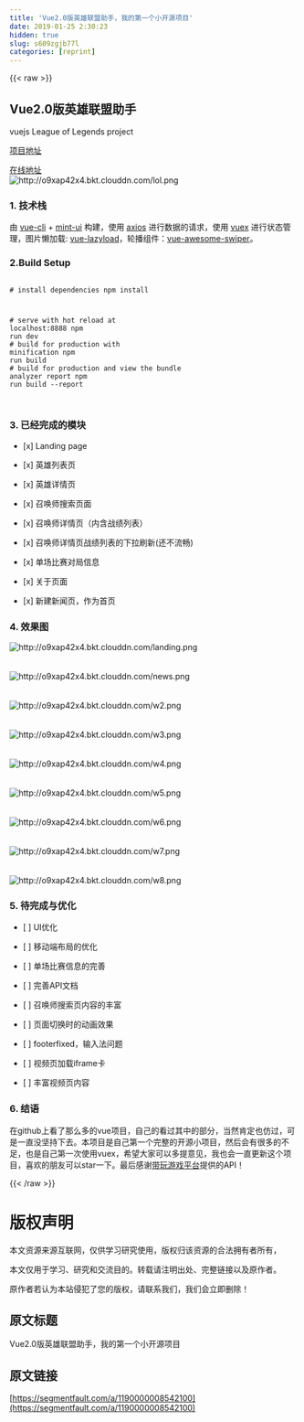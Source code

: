 ```yaml
---
title: 'Vue2.0版英雄联盟助手，我的第一个小开源项目' 
date: 2019-01-25 2:30:23
hidden: true
slug: s609zgjb77l
categories: [reprint]
---
```


{{< raw >}}

                    
<h2 id="articleHeader0">Vue2.0版英雄联盟助手</h2>
<p>vuejs League of Legends  project</p>
<p><a href="https://github.com/arronf2e/Vue2.0LOL" rel="nofollow noreferrer" target="_blank">项目地址</a></p>
<p><a href="http://arronf2e.github.io/demos/lol/" rel="nofollow noreferrer" target="_blank">在线地址</a><br><span class="img-wrap"><img data-src="http://o9xap42x4.bkt.clouddn.com/lol.png" src="https://static.alili.techhttp://o9xap42x4.bkt.clouddn.com/lol.png" alt="http://o9xap42x4.bkt.clouddn.com/lol.png" title="http://o9xap42x4.bkt.clouddn.com/lol.png" style="cursor: pointer;"></span></p>
<h3 id="articleHeader1">1. 技术栈</h3>
<p>由 <a href="https://github.com/vuejs/vue-cli" rel="nofollow noreferrer" target="_blank">vue-cli</a> + <a href="https://github.com/ElemeFE/mint-ui" rel="nofollow noreferrer" target="_blank">mint-ui</a> 构建，使用 <a href="https://github.com/mzabriskie/axios" rel="nofollow noreferrer" target="_blank">axios</a> 进行数据的请求，使用 <a href="https://github.com/vuejs/vuex" rel="nofollow noreferrer" target="_blank">vuex</a> 进行状态管理，图片懒加载: <a href="https://github.com/hilongjw/vue-lazyload" rel="nofollow noreferrer" target="_blank">vue-lazyload</a>，轮播组件：<a href="https://github.com/surmon-china/vue-awesome-swiper" rel="nofollow noreferrer" target="_blank">vue-awesome-swiper</a>。</p>
<h3 id="articleHeader2">2.Build Setup</h3>
<div class="widget-codetool" style="display:none;">
      <div class="widget-codetool--inner">
      <span class="selectCode code-tool" data-toggle="tooltip" data-placement="top" title="" data-original-title="全选"></span>
      <span type="button" class="copyCode code-tool" data-toggle="tooltip" data-placement="top" data-clipboard-text="
# install dependencies
npm install

# serve with hot reload at localhost:8888
npm run dev

# build for production with minification
npm run build

# build for production and view the bundle analyzer report
npm run build --report

" title="" data-original-title="复制"></span>
      <span type="button" class="saveToNote code-tool" data-toggle="tooltip" data-placement="top" title="" data-original-title="放进笔记"></span>
      </div>
      </div><pre class="hljs dockerfile"><code>
<span class="hljs-comment"># install dependencies</span>
npm install

<span class="hljs-comment"># serve with hot reload at localhost:8888</span>
npm <span class="hljs-keyword">run</span><span class="bash"> dev
</span>
<span class="hljs-comment"># build for production with minification</span>
npm <span class="hljs-keyword">run</span><span class="bash"> build
</span>
<span class="hljs-comment"># build for production and view the bundle analyzer report</span>
npm <span class="hljs-keyword">run</span><span class="bash"> build --report
</span>
</code></pre>
<h3 id="articleHeader3">3. 已经完成的模块</h3>
<ul>
<li><p>[x] Landing page</p></li>
<li><p>[x] 英雄列表页</p></li>
<li><p>[x] 英雄详情页</p></li>
<li><p>[x] 召唤师搜索页面</p></li>
<li><p>[x] 召唤师详情页（内含战绩列表）</p></li>
<li><p>[x] 召唤师详情页战绩列表的下拉刷新(还不流畅)</p></li>
<li><p>[x] 单场比赛对局信息</p></li>
<li><p>[x] 关于页面</p></li>
<li><p>[x] 新建新闻页，作为首页</p></li>
</ul>
<h3 id="articleHeader4">4. 效果图</h3>
<p><span class="img-wrap"><img data-src="http://o9xap42x4.bkt.clouddn.com/landing.png" src="https://static.alili.techhttp://o9xap42x4.bkt.clouddn.com/landing.png" alt="http://o9xap42x4.bkt.clouddn.com/landing.png" title="http://o9xap42x4.bkt.clouddn.com/landing.png" style="cursor: pointer; display: inline;"></span><br><br><br><span class="img-wrap"><img data-src="http://o9xap42x4.bkt.clouddn.com/news.png" src="https://static.alili.techhttp://o9xap42x4.bkt.clouddn.com/news.png" alt="http://o9xap42x4.bkt.clouddn.com/news.png" title="http://o9xap42x4.bkt.clouddn.com/news.png" style="cursor: pointer; display: inline;"></span><br><br><br><span class="img-wrap"><img data-src="http://o9xap42x4.bkt.clouddn.com/w2.png" src="https://static.alili.techhttp://o9xap42x4.bkt.clouddn.com/w2.png" alt="http://o9xap42x4.bkt.clouddn.com/w2.png" title="http://o9xap42x4.bkt.clouddn.com/w2.png" style="cursor: pointer;"></span><br><br><br><span class="img-wrap"><img data-src="http://o9xap42x4.bkt.clouddn.com/w3.png" src="https://static.alili.techhttp://o9xap42x4.bkt.clouddn.com/w3.png" alt="http://o9xap42x4.bkt.clouddn.com/w3.png" title="http://o9xap42x4.bkt.clouddn.com/w3.png" style="cursor: pointer; display: inline;"></span><br><br><br><span class="img-wrap"><img data-src="http://o9xap42x4.bkt.clouddn.com/w4.png" src="https://static.alili.techhttp://o9xap42x4.bkt.clouddn.com/w4.png" alt="http://o9xap42x4.bkt.clouddn.com/w4.png" title="http://o9xap42x4.bkt.clouddn.com/w4.png" style="cursor: pointer; display: inline;"></span><br><br><br><span class="img-wrap"><img data-src="http://o9xap42x4.bkt.clouddn.com/w5.png" src="https://static.alili.techhttp://o9xap42x4.bkt.clouddn.com/w5.png" alt="http://o9xap42x4.bkt.clouddn.com/w5.png" title="http://o9xap42x4.bkt.clouddn.com/w5.png" style="cursor: pointer; display: inline;"></span><br><br><br><span class="img-wrap"><img data-src="http://o9xap42x4.bkt.clouddn.com/w6.png" src="https://static.alili.techhttp://o9xap42x4.bkt.clouddn.com/w6.png" alt="http://o9xap42x4.bkt.clouddn.com/w6.png" title="http://o9xap42x4.bkt.clouddn.com/w6.png" style="cursor: pointer; display: inline;"></span><br><br><br><span class="img-wrap"><img data-src="http://o9xap42x4.bkt.clouddn.com/w7.png" src="https://static.alili.techhttp://o9xap42x4.bkt.clouddn.com/w7.png" alt="http://o9xap42x4.bkt.clouddn.com/w7.png" title="http://o9xap42x4.bkt.clouddn.com/w7.png" style="cursor: pointer;"></span><br><br><br><span class="img-wrap"><img data-src="http://o9xap42x4.bkt.clouddn.com/w8.png" src="https://static.alili.techhttp://o9xap42x4.bkt.clouddn.com/w8.png" alt="http://o9xap42x4.bkt.clouddn.com/w8.png" title="http://o9xap42x4.bkt.clouddn.com/w8.png" style="cursor: pointer; display: inline;"></span></p>
<h3 id="articleHeader5">5. 待完成与优化</h3>
<ul>
<li><p>[ ] UI优化</p></li>
<li><p>[ ] 移动端布局的优化</p></li>
<li><p>[ ] 单场比赛信息的完善</p></li>
<li><p>[ ] 完善API文档</p></li>
<li><p>[ ] 召唤师搜索页内容的丰富</p></li>
<li><p>[ ] 页面切换时的动画效果</p></li>
<li><p>[ ] footerfixed，输入法问题</p></li>
<li><p>[ ] 视频页加载iframe卡</p></li>
<li><p>[ ] 丰富视频页内容</p></li>
</ul>
<h3 id="articleHeader6">6. 结语</h3>
<p>在github上看了那么多的vue项目，自己的看过其中的部分，当然肯定也仿过，可是一直没坚持下去。本项目是自己第一个完整的开源小项目，然后会有很多的不足，也是自己第一次使用vuex，希望大家可以多提意见，我也会一直更新这个项目，喜欢的朋友可以star一下。最后感谢<a href="http://www.games-cube.com/" rel="nofollow noreferrer" target="_blank">带玩游戏平台</a>提供的API！</p>

                
{{< /raw >}}

# 版权声明
本文资源来源互联网，仅供学习研究使用，版权归该资源的合法拥有者所有，

本文仅用于学习、研究和交流目的。转载请注明出处、完整链接以及原作者。

原作者若认为本站侵犯了您的版权，请联系我们，我们会立即删除！

## 原文标题
Vue2.0版英雄联盟助手，我的第一个小开源项目

## 原文链接
[https://segmentfault.com/a/1190000008542100](https://segmentfault.com/a/1190000008542100)

